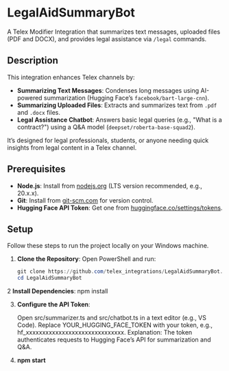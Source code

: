 # LegalAidSummaryBot

A Telex Modifier Integration that summarizes text messages, uploaded files (PDF and DOCX), and provides legal assistance via `/legal` commands.

## Description
This integration enhances Telex channels by:
- **Summarizing Text Messages**: Condenses long messages using AI-powered summarization (Hugging Face’s `facebook/bart-large-cnn`).
- **Summarizing Uploaded Files**: Extracts and summarizes text from `.pdf` and `.docx` files.
- **Legal Assistance Chatbot**: Answers basic legal queries (e.g., "What is a contract?") using a Q&A model (`deepset/roberta-base-squad2`).

It’s designed for legal professionals, students, or anyone needing quick insights from legal content in a Telex channel.

## Prerequisites
- **Node.js**: Install from [nodejs.org](https://nodejs.org/) (LTS version recommended, e.g., 20.x.x).
- **Git**: Install from [git-scm.com](https://git-scm.com/) for version control.
- **Hugging Face API Token**: Get one from [huggingface.co/settings/tokens](https://huggingface.co/settings/tokens).

## Setup
Follow these steps to run the project locally on your Windows machine.

1. **Clone the Repository**:
   Open PowerShell and run:
   ```powershell
   git clone https://github.com/telex_integrations/LegalAidSummaryBot.git
   cd LegalAidSummaryBot

2 **Install Dependencies**:
npm install

3. **Configure the API Token**:

    Open src/summarizer.ts and src/chatbot.ts in a text editor (e.g., VS Code).
    Replace YOUR_HUGGING_FACE_TOKEN with your token, e.g., hf_xxxxxxxxxxxxxxxxxxxxxxxxxxxxxx. Explanation: The token authenticates requests to Hugging Face’s API for summarization and Q&A.

4. **npm start**